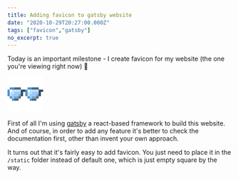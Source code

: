 ```yaml
---
title: Adding favicon to gatsby website
date: "2020-10-29T20:27:00.000Z"
tags: ["favicon","gatsby"]
no_excerpt: true
---
```


Today is an important milestone - I create favicon for my website (the one you're viewing right now) 🎉 

<!-- end -->

![Favicon for my gatsby website](favicon.png)

First of all I'm using [gatsby](https://www.gatsbyjs.com/) a react-based framework to build this website.
And of course, in order to add any feature it's better to check the documentation first, other than invent your own approach.

It turns out that it's fairly easy to add favicon.
You just need to place it in the `/static` folder instead of default one, which is just empty square by the way.

